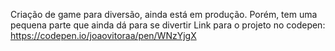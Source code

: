 Criação de game para diversão, ainda está em produção. Porém, tem uma pequena parte que ainda dá para se divertir
Link para o projeto no codepen: https://codepen.io/joaovitoraa/pen/WNzYjgX
